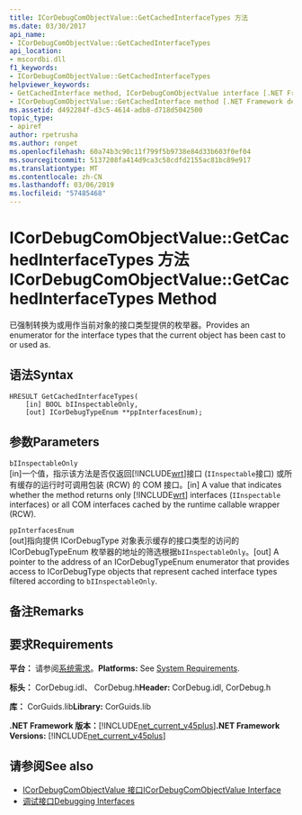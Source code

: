 ```yaml
---
title: ICorDebugComObjectValue::GetCachedInterfaceTypes 方法
ms.date: 03/30/2017
api_name:
- ICorDebugComObjectValue::GetCachedInterfaceTypes
api_location:
- mscordbi.dll
f1_keywords:
- ICorDebugComObjectValue::GetCachedInterfaceTypes
helpviewer_keywords:
- GetCachedInterface method, ICorDebugComObjectValue interface [.NET Framework debugging]
- ICorDebugComObjectValue::GetCachedInterface method [.NET Framework debugging]
ms.assetid: d492284f-d3c5-4614-adb8-d718d5042500
topic_type:
- apiref
author: rpetrusha
ms.author: ronpet
ms.openlocfilehash: 60a74b3c90c11f799f5b9738e84d33b603f0ef04
ms.sourcegitcommit: 5137208fa414d9ca3c58cdfd2155ac81bc89e917
ms.translationtype: MT
ms.contentlocale: zh-CN
ms.lasthandoff: 03/06/2019
ms.locfileid: "57485468"
---
```

# <a name="icordebugcomobjectvaluegetcachedinterfacetypes-method"></a><span data-ttu-id="1ea4d-102">ICorDebugComObjectValue::GetCachedInterfaceTypes 方法</span><span class="sxs-lookup"><span data-stu-id="1ea4d-102">ICorDebugComObjectValue::GetCachedInterfaceTypes Method</span></span>
<span data-ttu-id="1ea4d-103">已强制转换为或用作当前对象的接口类型提供的枚举器。</span><span class="sxs-lookup"><span data-stu-id="1ea4d-103">Provides an enumerator for the interface types that the current object has been cast to or used as.</span></span>  
  
## <a name="syntax"></a><span data-ttu-id="1ea4d-104">语法</span><span class="sxs-lookup"><span data-stu-id="1ea4d-104">Syntax</span></span>  
  
```  
HRESULT GetCachedInterfaceTypes(  
    [in] BOOL bIInspectableOnly,  
    [out] ICorDebugTypeEnum **ppInterfacesEnum);  
```  
  
## <a name="parameters"></a><span data-ttu-id="1ea4d-105">参数</span><span class="sxs-lookup"><span data-stu-id="1ea4d-105">Parameters</span></span>  
 `bIInspectableOnly`  
 <span data-ttu-id="1ea4d-106">[in]一个值，指示该方法是否仅返回[!INCLUDE[wrt](../../../../includes/wrt-md.md)]接口 (`IInspectable`接口) 或所有缓存的运行时可调用包装 (RCW) 的 COM 接口。</span><span class="sxs-lookup"><span data-stu-id="1ea4d-106">[in] A value that indicates whether the method returns only [!INCLUDE[wrt](../../../../includes/wrt-md.md)] interfaces (`IInspectable` interfaces) or all COM interfaces cached by the runtime callable wrapper (RCW).</span></span>  
  
 `ppInterfacesEnum`  
 <span data-ttu-id="1ea4d-107">[out]指向提供 ICorDebugType 对象表示缓存的接口类型的访问的 ICorDebugTypeEnum 枚举器的地址的筛选根据`bIInspectableOnly`。</span><span class="sxs-lookup"><span data-stu-id="1ea4d-107">[out] A pointer to the address of an ICorDebugTypeEnum enumerator that provides access to ICorDebugType objects that represent cached interface types filtered according to `bIInspectableOnly`.</span></span>  
  
## <a name="remarks"></a><span data-ttu-id="1ea4d-108">备注</span><span class="sxs-lookup"><span data-stu-id="1ea4d-108">Remarks</span></span>  
  
## <a name="requirements"></a><span data-ttu-id="1ea4d-109">要求</span><span class="sxs-lookup"><span data-stu-id="1ea4d-109">Requirements</span></span>  
 <span data-ttu-id="1ea4d-110">**平台：** 请参阅[系统需求](../../../../docs/framework/get-started/system-requirements.md)。</span><span class="sxs-lookup"><span data-stu-id="1ea4d-110">**Platforms:** See [System Requirements](../../../../docs/framework/get-started/system-requirements.md).</span></span>  
  
 <span data-ttu-id="1ea4d-111">**标头：** CorDebug.idl、 CorDebug.h</span><span class="sxs-lookup"><span data-stu-id="1ea4d-111">**Header:** CorDebug.idl, CorDebug.h</span></span>  
  
 <span data-ttu-id="1ea4d-112">**库：** CorGuids.lib</span><span class="sxs-lookup"><span data-stu-id="1ea4d-112">**Library:** CorGuids.lib</span></span>  
  
 <span data-ttu-id="1ea4d-113">**.NET Framework 版本：**[!INCLUDE[net_current_v45plus](../../../../includes/net-current-v45plus-md.md)]</span><span class="sxs-lookup"><span data-stu-id="1ea4d-113">**.NET Framework Versions:** [!INCLUDE[net_current_v45plus](../../../../includes/net-current-v45plus-md.md)]</span></span>  
  
## <a name="see-also"></a><span data-ttu-id="1ea4d-114">请参阅</span><span class="sxs-lookup"><span data-stu-id="1ea4d-114">See also</span></span>
- [<span data-ttu-id="1ea4d-115">ICorDebugComObjectValue 接口</span><span class="sxs-lookup"><span data-stu-id="1ea4d-115">ICorDebugComObjectValue Interface</span></span>](../../../../docs/framework/unmanaged-api/debugging/icordebugcomobjectvalue-interface.md)
- [<span data-ttu-id="1ea4d-116">调试接口</span><span class="sxs-lookup"><span data-stu-id="1ea4d-116">Debugging Interfaces</span></span>](../../../../docs/framework/unmanaged-api/debugging/debugging-interfaces.md)

